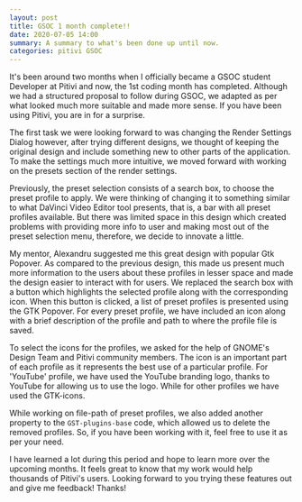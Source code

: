 ```yaml
---
layout: post
title: GSOC 1 month complete!!
date: 2020-07-05 14:00
summary: A summary to what's been done up until now.
categories: pitivi GSOC
---
```


It's been around two months when I officially became a GSOC student Developer at Pitivi and now, the 1st coding month has completed. Although we had a structured proposal to follow during GSOC, we adapted as per what looked much more suitable and made more sense. If you have been using Pitivi, you are in for a surprise.

The first task we were looking forward to was changing the Render Settings Dialog however, after trying different designs, we thought of keeping the original design and include something new to other parts of the application. To make the settings much more intuitive, we moved forward with working on the presets section of the render settings.

Previously, the preset selection consists of a search box, to choose the preset profile to apply. We were thinking of changing it to something similar to what DaVinci Video Editor tool presents, that is, a bar with all preset profiles available. But there was limited space in this design which created problems with providing more info to user and making most out of the preset selection menu, therefore, we decide to innovate a little.

My mentor, Alexandru suggested me this great design with popular Gtk Popover. As compared to the previous design, this made us present much more information to the users about these profiles in lesser space and made the design easier to interact with for users. We replaced the search box with a button which highlights the selected profile along with the corresponding icon. When this button is clicked, a list of preset profiles is presented using the GTK Popover. For every preset profile, we have included an icon along with a brief description of the profile and path to where the profile file is saved.

To select the icons for the profiles, we asked for the help of GNOME's Design Team and Pitivi community members. The icon is an important part of each profile as it represents the best use of a particular profile. For 'YouTube' profile, we have used the YouTube branding logo, thanks to YouTube for allowing us to use the logo. While for other profiles we have used the GTK-icons.

While working on file-path of preset profiles, we also added another property to the `GST-plugins-base` code, which allowed us to delete the removed profiles. So, if you have been working with it, feel free to use it as per your need.

I have learned a lot during this period and hope to learn more over the upcoming months. It feels great to know that my work would help thousands of Pitivi's users. Looking forward to you trying these features out and give me feedback! Thanks!